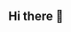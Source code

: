 ## Hi there 👋

<!--
**pietro1b250/pietro1b250** is a ✨ _special_ ✨ repository because its `README.md` (this file) appears on your GitHub profile.

-sou o pietro
-sou estudante
